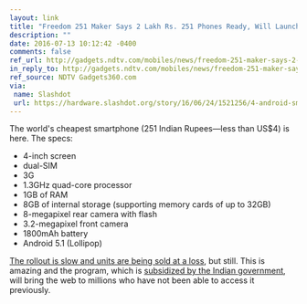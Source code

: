 ```yaml
---
layout: link
title: "Freedom 251 Maker Says 2 Lakh Rs. 251 Phones Ready, Will Launch 'Cheapest' HD LED TV"
description: ""
date: 2016-07-13 10:12:42 -0400
comments: false
ref_url: http://gadgets.ndtv.com/mobiles/news/freedom-251-maker-says-2-lakh-rs-251-phones-ready-will-launch-cheapest-hd-led-tv-853073
in_reply_to: http://gadgets.ndtv.com/mobiles/news/freedom-251-maker-says-2-lakh-rs-251-phones-ready-will-launch-cheapest-hd-led-tv-853073
ref_source: NDTV Gadgets360.com
via:
 name: Slashdot
 url: https://hardware.slashdot.org/story/16/06/24/1521256/4-android-smartphone-from-india-to-begin-shipping-next-week
---
```


The world's cheapest smartphone (251 Indian Rupees—less than US$4) is here. The specs:

* 4-inch screen
* dual-SIM
*  3G
*  1.3GHz quad-core processor
*  1GB of RAM
*  8GB of internal storage (supporting memory cards of up to 32GB)
*  8-megapixel rear camera with flash
*  3.2-megapixel front camera
*  1800mAh battery
*  Android 5.1 (Lollipop)

[The rollout is slow and units are being sold at a loss](http://tech.firstpost.com/news-analysis/ringing-bells-has-actually-shipped-5000-freedom-251-devices-but-critics-need-not-apologise-324579.html), but still. This is amazing and the program, which is [subsidized by the Indian government](http://tech.firstpost.com/news-analysis/freedom-251-2-lakh-units-to-be-shipped-via-state-wise-lucky-draw-between-30-june-to-5-july-322588.html), will bring the web to millions who have not been able to access it previously.